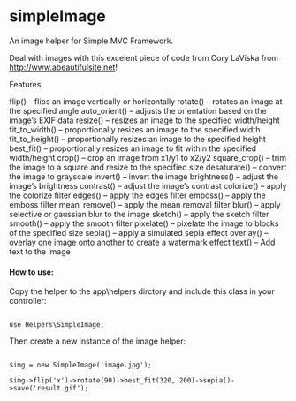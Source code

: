 # simpleImage

An image helper for Simple MVC Framework.

Deal with images with this excelent piece of code from Cory LaViska from http://www.abeautifulsite.net!

Features:

flip() – flips an image vertically or horizontally
rotate() – rotates an image at the specified angle
auto_orient() – adjusts the orientation based on the image’s EXIF data
resize() – resizes an image to the specified width/height
fit_to_width() – proportionally resizes an image to the specified width
fit_to_height() – proportionally resizes an image to the specified height
best_fit() – proportionally resizes an image to fit within the specified width/height
crop() – crop an image from x1/y1 to x2/y2
square_crop() – trim the image to a square and resize to the specified size
desaturate() – convert the image to grayscale
invert() – invert the image
brightness() – adjust the image’s brightness
contrast() – adjust the image’s contrast
colorize() – apply the colorize filter
edges() – apply the edges filter
emboss() – apply the emboss filter
mean_remove() – apply the mean removal filter
blur() – apply selective or gaussian blur to the image
sketch() – apply the sketch filter
smooth() – apply the smooth filter
pixelate() – pixelate the image to blocks of the specified size
sepia() – apply a simulated sepia effect
overlay() – overlay one image onto another to create a watermark effect
text() – Add text to the image

#### How to use:

Copy the helper to the app\helpers dirctory and include this class in your controller:

<code>
use Helpers\SimpleImage;
</code>

Then create a new instance of the image helper:

<code>
$img = new SimpleImage('image.jpg');
</code>

<code>
$img->flip('x')->rotate(90)->best_fit(320, 200)->sepia()->save('result.gif');
</code>
